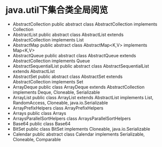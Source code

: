# java.util下集合类全局阅览

 * AbstractCollection public abstract class AbstractCollection<E> implements Collection<E>
 * AbstractList public abstract class AbstractList<E> extends AbstractCollection<E> implements List<E> 
 * AbstractMap public abstract class AbstractMap<K,V> implements Map<K,V>
 * AbstractQueue public abstract class AbstractQueue<E> extends AbstractCollection<E> implements Queue<E>
 * AbstractSequentialList public abstract class AbstractSequentialList<E> extends AbstractList<E>
 * AbstractSet public abstract class AbstractSet<E> extends AbstractCollection<E> implements Set<E>
 * ArrayDeque public class ArrayDeque<E> extends AbstractCollection<E> implements Deque<E>, Cloneable, Serializable
 * ArrayList public class ArrayList<E> extends AbstractList<E> implements List<E>, RandomAccess, Cloneable, java.io.Serializable
 * ArrayPrefixHelpers class ArrayPrefixHelpers
 * Arrays public class Arrays
 * ArraysParallelSortHelpers class ArraysParallelSortHelpers
 * Base64 public class Base64
 * BitSet public class BitSet implements Cloneable, java.io.Serializable
 * Calendar public abstract class Calendar implements Serializable, Cloneable, Comparable<Calendar>